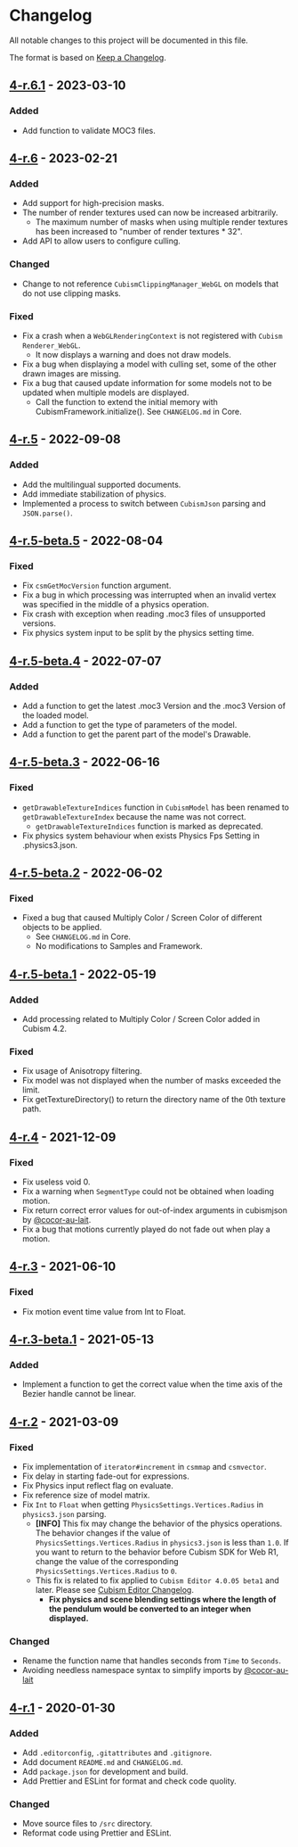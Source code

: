 # Changelog

All notable changes to this project will be documented in this file.

The format is based on [Keep a Changelog](https://keepachangelog.com/en/1.0.0/).


## [4-r.6.1] - 2023-03-10

### Added

* Add function to validate MOC3 files.


## [4-r.6] - 2023-02-21

### Added

* Add support for high-precision masks.
* The number of render textures used can now be increased arbitrarily.
  * The maximum number of masks when using multiple render textures has been increased to "number of render textures * 32".
* Add API to allow users to configure culling.

### Changed

* Change to not reference `CubismClippingManager_WebGL` on models that do not use clipping masks.

### Fixed

* Fix a crash when a `WebGLRenderingContext` is not registered with `Cubism Renderer_WebGL`.
  * It now displays a warning and does not draw models.
* Fix a bug when displaying a model with culling set, some of the other drawn images are missing.
* Fix a bug that caused update information for some models not to be updated when multiple models are displayed.
  * Call the function to extend the initial memory with CubismFramework.initialize(). See `CHANGELOG.md` in Core.


## [4-r.5] - 2022-09-08

### Added

* Add the multilingual supported documents.
* Add immediate stabilization of physics.
* Implemented a process to switch between `CubismJson` parsing and `JSON.parse()`.


## [4-r.5-beta.5] - 2022-08-04

### Fixed

* Fix `csmGetMocVersion` function argument.
* Fix a bug in which processing was interrupted when an invalid vertex was specified in the middle of a physics operation.
* Fix crash with exception when reading .moc3 files of unsupported versions.
* Fix physics system input to be split by the physics setting time.


## [4-r.5-beta.4] - 2022-07-07

### Added

* Add a function to get the latest .moc3 Version and the .moc3 Version of the loaded model.
* Add a function to get the type of parameters of the model.
* Add a function to get the parent part of the model's Drawable.


## [4-r.5-beta.3] - 2022-06-16

### Fixed

* `getDrawableTextureIndices` function in `CubismModel` has been renamed to `getDrawableTextureIndex` because the name was not correct.
  * `getDrawableTextureIndices` function is marked as deprecated.
* Fix physics system behaviour when exists Physics Fps Setting in .physics3.json.


## [4-r.5-beta.2] - 2022-06-02

### Fixed

* Fixed a bug that caused Multiply Color / Screen Color of different objects to be applied.
  * See `CHANGELOG.md` in Core.
  * No modifications to Samples and Framework.


## [4-r.5-beta.1] - 2022-05-19

### Added

* Add processing related to Multiply Color / Screen Color added in Cubism 4.2.

### Fixed

* Fix usage of Anisotropy filtering.
* Fix model was not displayed when the number of masks exceeded the limit.
* Fix getTextureDirectory() to return the directory name of the 0th texture path.


## [4-r.4] - 2021-12-09

### Fixed

* Fix useless void 0.
* Fix a warning when `SegmentType` could not be obtained when loading motion.
* Fix return correct error values for out-of-index arguments in cubismjson by [@cocor-au-lait](https://github.com/cocor-au-lait).
* Fix a bug that motions currently played do not fade out when play a motion.


## [4-r.3] - 2021-06-10

### Fixed

* Fix motion event time value from Int to Float.


## [4-r.3-beta.1] - 2021-05-13

### Added

* Implement a function to get the correct value when the time axis of the Bezier handle cannot be linear.


## [4-r.2] - 2021-03-09

### Fixed

* Fix implementation of `iterator#increment` in `csmmap` and `csmvector`.
* Fix delay in starting fade-out for expressions.
* Fix Physics input reflect flag on evaluate.
* Fix reference size of model matrix.
* Fix `Int` to `Float` when getting `PhysicsSettings.Vertices.Radius` in `physics3.json` parsing.
   * **[INFO]** This fix may change the behavior of the physics operations.
     The behavior changes if the value of `PhysicsSettings.Vertices.Radius` in `physics3.json` is less than `1.0`.
     If you want to return to the behavior before Cubism SDK for Web R1,
     change the value of the corresponding `PhysicsSettings.Vertices.Radius` to `0`.
   * This fix is related to fix applied to `Cubism Editor 4.0.05 beta1` and later.
     Please see [Cubism Editor Changelog](https://docs.live2d.com/cubism-editor-manual/updates4/).
      * **Fix physics and scene blending settings where the length of the pendulum would be converted to an integer when displayed.**

### Changed

* Rename the function name that handles seconds from `Time` to `Seconds`.
* Avoiding needless namespace syntax to simplify imports by [@cocor-au-lait](https://github.com/cocor-au-lait)


## [4-r.1] - 2020-01-30

### Added

* Add `.editorconfig`, `.gitattributes` and `.gitignore`.
* Add document `README.md` and `CHANGELOG.md`.
* Add `package.json` for development and build.
* Add Prettier and ESLint for format and check code quolity.

### Changed

* Move source files to `/src` directory.
* Reformat code using Prettier and ESLint.


[4-r.6.1]: https://github.com/Live2D/CubismWebFramework/compare/4-r.6...4-r.6.1
[4-r.6]: https://github.com/Live2D/CubismWebFramework/compare/4-r.5...4-r.6
[4-r.5]: https://github.com/Live2D/CubismWebFramework/compare/4-r.5-beta.5...4-r.5
[4-r.5-beta.5]: https://github.com/Live2D/CubismWebFramework/compare/4-r.5-beta.4...4-r.5-beta.5
[4-r.5-beta.4]: https://github.com/Live2D/CubismWebFramework/compare/4-r.5-beta.3...4-r.5-beta.4
[4-r.5-beta.3]: https://github.com/Live2D/CubismWebFramework/compare/4-r.5-beta.2...4-r.5-beta.3
[4-r.5-beta.2]: https://github.com/Live2D/CubismWebFramework/compare/4-r.5-beta.1...4-r.5-beta.2
[4-r.5-beta.1]: https://github.com/Live2D/CubismWebFramework/compare/4-r.4...4-r.5-beta.1
[4-r.4]: https://github.com/Live2D/CubismWebFramework/compare/4-r.3...4-r.4
[4-r.3]: https://github.com/Live2D/CubismWebFramework/compare/4-r.3-beta.1...4-r.3
[4-r.3-beta.1]: https://github.com/Live2D/CubismWebFramework/compare/4-r.2...4-r.3-beta.1
[4-r.2]: https://github.com/Live2D/CubismWebFramework/compare/4-r.1...4-r.2
[4-r.1]: https://github.com/Live2D/CubismWebFramework/compare/ce2585a919ac6e99f64dd468933772c6f1abbcc7...4-r.1
